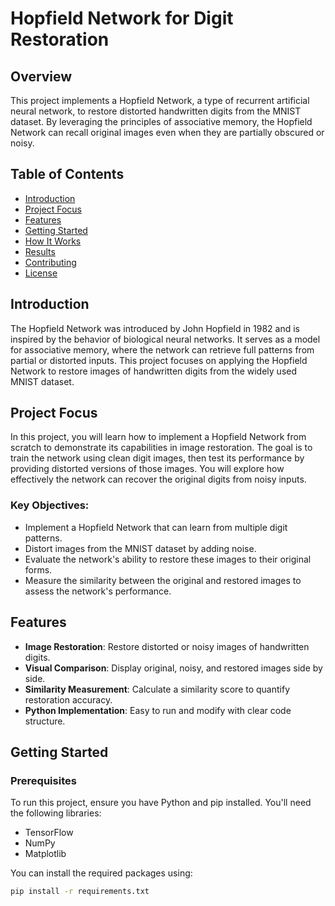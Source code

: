 # Hopfield Network for Digit Restoration

## Overview

This project implements a Hopfield Network, a type of recurrent artificial neural network, to restore distorted handwritten digits from the MNIST dataset. By leveraging the principles of associative memory, the Hopfield Network can recall original images even when they are partially obscured or noisy.

## Table of Contents

- [Introduction](#introduction)
- [Project Focus](#project-focus)
- [Features](#features)
- [Getting Started](#getting-started)
- [How It Works](#how-it-works)
- [Results](#results)
- [Contributing](#contributing)
- [License](#license)

## Introduction

The Hopfield Network was introduced by John Hopfield in 1982 and is inspired by the behavior of biological neural networks. It serves as a model for associative memory, where the network can retrieve full patterns from partial or distorted inputs. This project focuses on applying the Hopfield Network to restore images of handwritten digits from the widely used MNIST dataset.

## Project Focus

In this project, you will learn how to implement a Hopfield Network from scratch to demonstrate its capabilities in image restoration. The goal is to train the network using clean digit images, then test its performance by providing distorted versions of those images. You will explore how effectively the network can recover the original digits from noisy inputs.

### Key Objectives:

- Implement a Hopfield Network that can learn from multiple digit patterns.
- Distort images from the MNIST dataset by adding noise.
- Evaluate the network's ability to restore these images to their original forms.
- Measure the similarity between the original and restored images to assess the network's performance.

## Features

- **Image Restoration**: Restore distorted or noisy images of handwritten digits.
- **Visual Comparison**: Display original, noisy, and restored images side by side.
- **Similarity Measurement**: Calculate a similarity score to quantify restoration accuracy.
- **Python Implementation**: Easy to run and modify with clear code structure.

## Getting Started

### Prerequisites

To run this project, ensure you have Python and pip installed. You'll need the following libraries:

- TensorFlow
- NumPy
- Matplotlib

You can install the required packages using:

```bash
pip install -r requirements.txt
